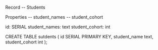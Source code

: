 Record
-- Students

Properties
-- student_names
-- student_cohort

id: SERIAL
student_names: text
student_cohort: int

CREATE TABLE sutdents (
    id SERIAL PRIMARY KEY, 
    student_name text,
    student_cohort int
);